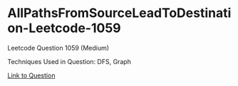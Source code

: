 # AllPathsFromSourceLeadToDestination-Leetcode-1059

Leetcode Question 1059 (Medium)

Techniques Used in Question:
DFS, Graph

[Link to Question](https://leetcode.com/problems/all-paths-from-source-lead-to-destination/)
